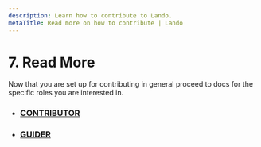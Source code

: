 ```yaml
---
description: Learn how to contribute to Lando.
metaTitle: Read more on how to contribute | Lando
---
```


# 7. Read More

Now that you are set up for contributing in general proceed to docs for the specific roles you are interested in.

* ### [CONTRIBUTOR](./contrib-intro.md)
* ### [GUIDER](./guides-intro.md)

